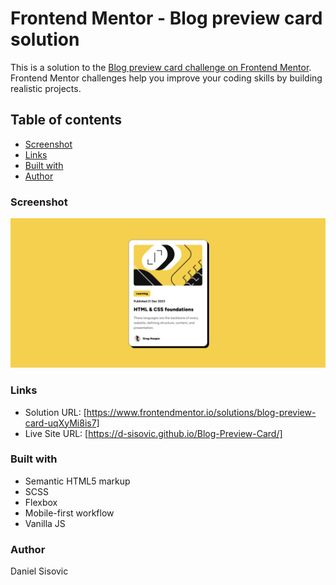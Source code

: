 # Frontend Mentor - Blog preview card solution

This is a solution to the [Blog preview card challenge on Frontend Mentor](https://www.frontendmentor.io/challenges/blog-preview-card-ckPaj01IcS). Frontend Mentor challenges help you improve your coding skills by building realistic projects. 

## Table of contents

  - [Screenshot](#screenshot)
  - [Links](#links)
  - [Built with](#built-with)
  - [Author](#author)

### Screenshot

![](./screenshot.png)

### Links

- Solution URL: [https://www.frontendmentor.io/solutions/blog-preview-card-uqXyMi8is7]
- Live Site URL: [https://d-sisovic.github.io/Blog-Preview-Card/]

### Built with

- Semantic HTML5 markup
- SCSS
- Flexbox
- Mobile-first workflow
- Vanilla JS

### Author

Daniel Sisovic